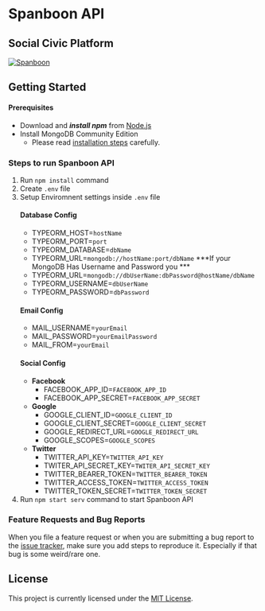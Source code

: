# Spanboon API
## Social Civic Platform
[![Spanboon](https://spanboon.com/assets/img/logo/logo.svg)](https://github.com/kaogeek/spanboon)

## **Getting Started**
#### Prerequisites
- Download and ***install npm*** from [Node.js](https://nodejs.org/en/download)
- Install MongoDB Community Edition
  - Please read [installation steps](https://docs.mongodb.com/manual/installation) carefully.

### Steps to run Spanboon API

1. Run `npm install` command
2. Create `.env` file
3. Setup Enviromnent settings inside `.env` file
    #### Database Config
    - TYPEORM_HOST=`hostName`
    - TYPEORM_PORT=`port`
    - TYPEORM_DATABASE=`dbName`
    - TYPEORM_URL=`mongodb://hostName:port/dbName`
    ***If your MongoDB Has Username and Password you ***
    - TYPEORM_URL=`mongodb://dbUserName:dbPassword@hostName/dbName`
    - TYPEORM_USERNAME=`dbUserName`
    - TYPEORM_PASSWORD=`dbPassword`
    #### Email Config
    - MAIL_USERNAME=`yourEmail`
    - MAIL_PASSWORD=`yourEmailPassword`
    - MAIL_FROM=`yourEmail`
    #### Social Config
    - **Facebook**
        - FACEBOOK_APP_ID=`FACEBOOK_APP_ID`
        - FACEBOOK_APP_SECRET=`FACEBOOK_APP_SECRET`
    - **Google**
        - GOOGLE_CLIENT_ID=`GOOGLE_CLIENT_ID`
        - GOOGLE_CLIENT_SECRET=`GOOGLE_CLIENT_SECRET`
        - GOOGLE_REDIRECT_URL=`GOOGLE_REDIRECT_URL`
        - GOOGLE_SCOPES=`GOOGLE_SCOPES`
    - **Twitter**
        - TWITTER_API_KEY=`TWITTER_API_KEY`
        - TWITER_API_SECRET_KEY=`TWITER_API_SECRET_KEY`
        - TWITTER_BEARER_TOKEN=`TWITTER_BEARER_TOKEN`
        - TWITTER_ACCESS_TOKEN=`TWITTER_ACCESS_TOKEN`
        - TWITTER_TOKEN_SECRET=`TWITTER_TOKEN_SECRET`
4. Run `npm start serv` command to start Spanboon API

### Feature Requests and Bug Reports
When you file a feature request or when you are submitting a bug report to the [issue tracker](https://github.com/kaogeek/spanboon/issues), make sure you add steps to reproduce it. Especially if that bug is some weird/rare one.

## License
This project is currently licensed under the [MIT License](https://github.com/kaogeek/spanboon/blob/main/LICENSE).
